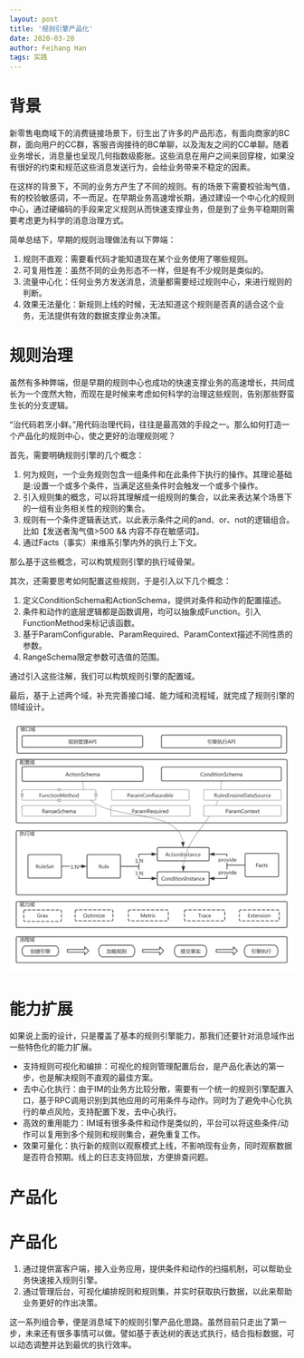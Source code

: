 ```yaml
---
layout: post
title: '规则引擎产品化'
date: 2020-03-20
author: Feihang Han
tags: 实践
---
```


# 背景
新零售电商域下的消费链接场景下，衍生出了许多的产品形态，有面向商家的BC群，面向用户的CC群，客服咨询接待的BC单聊，以及淘友之间的CC单聊。随着业务增长，消息量也呈现几何指数级膨胀。这些消息在用户之间来回穿梭，如果没有很好的约束和规范这些消息发送行为，会给业务带来不稳定的因素。

在这样的背景下，不同的业务方产生了不同的规则。有的场景下需要校验淘气值，有的校验敏感词，不一而足。在早期业务高速增长期，通过建设一个中心化的规则中心，通过硬编码的手段来定义规则从而快速支撑业务，但是到了业务平稳期则需要考虑更为科学的消息治理方式。

简单总结下，早期的规则治理做法有以下弊端：
1. 规则不直观：需要看代码才能知道现在某个业务使用了哪些规则。
2. 可复用性差：虽然不同的业务形态不一样，但是有不少规则是类似的。
3. 流量中心化：任何业务方发送消息，流量都需要经过规则中心，来进行规则的判断。
4. 效果无法量化：新规则上线的时候，无法知道这个规则是否真的适合这个业务，无法提供有效的数据支撑业务决策。

# 规则治理
虽然有多种弊端，但是早期的规则中心也成功的快速支撑业务的高速增长，共同成长为一个庞然大物，而现在是时候来考虑如何科学的治理这些规则，告别那些野蛮生长的分支逻辑。

“治代码若烹小鲜。”用代码治理代码，往往是最高效的手段之一。那么如何打造一个产品化的规则中心，使之更好的治理规则呢？

首先，需要明确规则引擎的几个概念：
1. 何为规则，一个业务规则包含一组条件和在此条件下执行的操作。其理论基础是:设置一个或多个条件，当满足这些条件时会触发一个或多个操作。
2. 引入规则集的概念，可以将其理解成一组规则的集合，以此来表达某个场景下的一组有业务相关性的规则的集合。
3. 规则有一个条件逻辑表达式，以此表示条件之间的and、or、not的逻辑组合。比如【发送者淘气值>500 && 内容不存在敏感词】。
4. 通过Facts（事实）来维系引擎内外的执行上下文。

那么基于这些概念，可以构筑规则引擎的执行域骨架。

其次，还需要思考如何配置这些规则，于是引入以下几个概念：
1. 定义ConditionSchema和ActionSchema，提供对条件和动作的配置描述。
2. 条件和动作的底层逻辑都是函数调用，均可以抽象成Function。引入FunctionMethod来标记该函数。
3. 基于ParamConfigurable、ParamRequired、ParamContext描述不同性质的参数。
4. RangeSchema限定参数可选值的范围。

通过引入这些注解，我们可以构筑规则引擎的配置域。

最后，基于上述两个域，补充完善接口域、能力域和流程域，就完成了规则引擎的领域设计。

![](/assets/doc_imgs/规则引擎设计.jpg)

# 能力扩展
如果说上面的设计，只是覆盖了基本的规则引擎能力，那我们还要针对消息域作出一些特色化的能力扩展。
- 支持规则可视化和编排：可视化的规则管理配置后台，是产品化表达的第一步，也是解决规则不直观的最佳方案。
- 去中心化执行：由于IM的业务方比较分散，需要有一个统一的规则引擎配置入口，基于RPC调用识别到其他应用的可用条件与动作。同时为了避免中心化执行的单点风险，支持配置下发，去中心执行。
- 高效的重用能力：IM域有很多条件和动作是类似的，平台可以将这些条件/动作可以复用到多个规则和规则集合，避免重复工作。
- 效果可量化：执行新的规则以观察模式上线，不影响现有业务，同时观察数据是否符合预期。线上的日志支持回放，方便排查问题。

# 产品化
# 产品化
1. 通过提供富客户端，接入业务应用，提供条件和动作的扫描机制，可以帮助业务快速接入规则引擎。
2. 通过管理后台，可视化编排规则和规则集，并实时获取执行数据，以此来帮助业务更好的作出决策。

这一系列组合拳，便是消息域下的规则引擎产品化思路。虽然目前只走出了第一步，未来还有很多事情可以做。譬如基于表达树的表达式执行，结合指标数据，可以动态调整并达到最优的执行效率。



